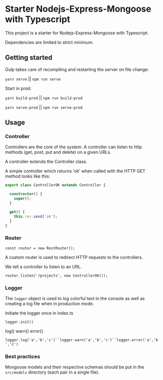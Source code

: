 # Starter Nodejs-Express-Mongoose with Typescript

This project is a starter for Nodejs-Express-Mongoose with Typescript.

Dependencies are limited to strict minimum.

## Getting started

Gulp takes care of recompiling and restarting the server on file change:

`yarn serve` || `npm run serve`

Start in prod:

`yarn build-prod` || `npm run build-prod`

`yarn serve-prod` || `npm run serve-prod`

## Usage

### Controller

Controllers are the core of the system. A controller can listen to http methods (get, post, put and delete) on a given URLs.

A controller extends the Controller class.

A simple controller which returns 'ok' when called with the HTTP GET method looks like this:

``` Typescript
export class ControllerOK extends Controller {

  constructor() {
    super();
  }

  get() {
    this.res.send('ok');
  }
}
```

### Router

`const router = new RestRouter();`

A custom router is used to redirect HTTP requests to the controllers.

We tell a controller to listen to an URL.

`router.listen('/projects', new ControllerOK());`

### Logger

The `logger` object is used to log colorful text in the console as well as creating a log file when in production mode.

Initiate the logger once in index.ts

`logger.init()`

log() warn() error()

`logger.log('a','b','c')``logger.warn('a','b','c')``logger.error('a','b','c')`

### Best practices

Mongoose models and their respective schemas should be put in the `src/models` directory (each pair in a single file).
